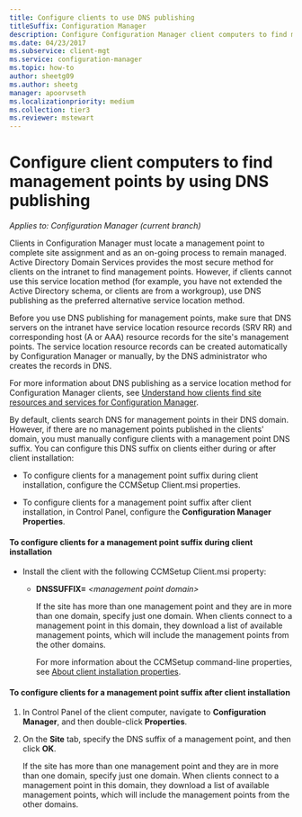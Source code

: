 ```yaml
---
title: Configure clients to use DNS publishing
titleSuffix: Configuration Manager
description: Configure Configuration Manager client computers to find management points by using DNS publishing.
ms.date: 04/23/2017
ms.subservice: client-mgt
ms.service: configuration-manager
ms.topic: how-to
author: sheetg09
ms.author: sheetg
manager: apoorvseth
ms.localizationpriority: medium
ms.collection: tier3
ms.reviewer: mstewart
---
```


# Configure client computers to find management points by using DNS publishing

*Applies to: Configuration Manager (current branch)*

Clients in Configuration Manager must locate a management point to complete site assignment and as an on-going process to remain managed. Active Directory Domain Services provides the most secure method for clients on the intranet to find management points. However, if clients cannot use this service location method (for example, you have not extended the Active Directory schema, or clients are from a workgroup), use DNS publishing as the preferred alternative service location method.

 Before you use DNS publishing for management points, make sure that DNS servers on the intranet have service location resource records (SRV RR) and corresponding host (A or AAA) resource records for the site's management points. The service location resource records can be created automatically by Configuration Manager or manually, by the DNS administrator who creates the records in DNS.

 For more information about DNS publishing as a service location method for Configuration Manager clients, see [Understand how clients find site resources and services for Configuration Manager](../../../core/plan-design/hierarchy/understand-how-clients-find-site-resources-and-services.md).

 By default, clients search DNS for management points in their DNS domain. However, if there are no management points published in the clients' domain, you must manually configure clients with a management point DNS suffix. You can configure this DNS suffix on clients either during or after client installation:

-   To configure clients for a management point suffix during client installation, configure the CCMSetup Client.msi properties.

-   To configure clients for a management point suffix after client installation, in Control Panel, configure the **Configuration Manager Properties**.

#### To configure clients for a management point suffix during client installation

- Install the client with the following CCMSetup Client.msi property:

  - **DNSSUFFIX=** *&lt;management point domain\>*

     If the site has more than one management point and they are in more than one domain, specify just one domain. When clients connect to a management point in this domain, they download a list of available management points, which will include the management points from the other domains.

    For more information about the CCMSetup command-line properties, see [About client installation properties](../../../core/clients/deploy/about-client-installation-properties.md).

#### To configure clients for a management point suffix after client installation

1.  In Control Panel of the client computer, navigate to **Configuration Manager**, and then double-click **Properties**.

2.  On the **Site** tab, specify the DNS suffix of a management point, and then click **OK**.

     If the site has more than one management point and they are in more than one domain, specify just one domain. When clients connect to a management point in this domain, they download a list of available management points, which will include the management points from the other domains.
